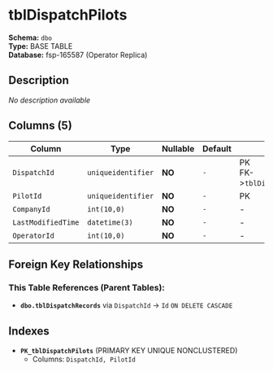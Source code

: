# tblDispatchPilots

**Schema:** `dbo`  
**Type:** BASE TABLE  
**Database:** fsp-165587 (Operator Replica)

## Description

*No description available*

## Columns (5)

| Column | Type | Nullable | Default | Keys | Description |
|--------|------|----------|---------|------|-------------|
| `DispatchId` | `uniqueidentifier` | **NO** | `-` | PK<br/>FK->`tblDispatchRecords` | - |
| `PilotId` | `uniqueidentifier` | **NO** | `-` | PK | - |
| `CompanyId` | `int(10,0)` | **NO** | `-` | - | - |
| `LastModifiedTime` | `datetime(3)` | **NO** | `-` | - | - |
| `OperatorId` | `int(10,0)` | **NO** | `-` | - | - |

## Foreign Key Relationships

### This Table References (Parent Tables):

- **`dbo.tblDispatchRecords`** 
  via `DispatchId` → `Id` `ON DELETE CASCADE`

## Indexes

- **`PK_tblDispatchPilots`** (PRIMARY KEY UNIQUE NONCLUSTERED)
  - Columns: `DispatchId, PilotId`
